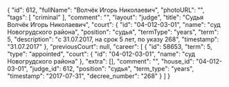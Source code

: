 {
    "id": 612,
    "fullName": "Волчёк Игорь Николаевич",
    "photoURL": "",
    "tags": [
        "criminal"
    ],
    "comment": "",
    "layout": "judge",
    "title": "Судья Волчёк Игорь Николаевич",
    "court": {
        "id": "04-012-03-01",
        "name": "суд Новогрудского района",
        "position": "судья",
        "termType": "years",
        "term": 5,
        "description": "c 31.07.2017, на срок 5 лет, по указу 268",
        "timestamp": "31.07.2017"
    },
    "previousCourt": null,
    "career": [
        {
            "id": 58653,
            "term": 5,
            "type": "appointed",
            "court": {
                "id": "04-012-03-01",
                "name": "суд Новогрудского района"
            },
            "extra": [],
            "comment": "",
            "house_id": "04-012-03-01",
            "judge_id": 612,
            "position": "судья",
            "term_type": "years",
            "timestamp": "2017-07-31",
            "decree_number": "268"
        }
    ]
}